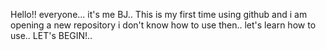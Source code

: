 Hello!! everyone...
it's me BJ..
This is my first time using github and i am opening a new repository i don't know how to use then.. let's learn how to use..
LET's BEGIN!..
